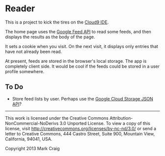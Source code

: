 # Reader

This is a project to kick the tires on the [Cloud9 IDE](https://c9.io/).

The home page uses the [Google Feed API](https://developers.google.com/feed/v1/)
to read some feeds, and then displays the results as the body of the page.

It sets a cookie when you visit. On the next visit, it displays
only entries that have not already been read.

At present, feeds are stored in the browser's local storage. The app is
completely client side. It would be cool if the feeds could be stored
in a user profile somewhere.

## To Do
*   Store feed lists by user. Perhaps use the
    [Google Cloud Storage JSON API](https://developers.google.com/storage/docs/json_api/v1/)?

* * *
This work is licensed under the Creative Commons
Attribution-NonCommercial-NoDerivs 3.0 Unported License.
To view a copy of this license, visit
<http://creativecommons.org/licenses/by-nc-nd/3.0/>
or send a letter to Creative Commons, 444 Castro Street,
Suite 900, Mountain View, California, 94041, USA.

Copyright 2013 Mark Craig
